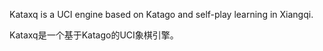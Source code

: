 Kataxq is a UCI engine based on Katago and self-play learning in Xiangqi.

Kataxq是一个基于Katago的UCI象棋引擎。
